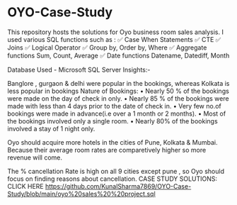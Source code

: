 # OYO-Case-Study
This repository hosts the solutions for Oyo business room sales analysis.
I used various SQL functions such as :
✅ Case When Statements
✅ CTE
✅ Joins
✅ Logical Operator
✅ Group by, Order by, Where
✅ Aggregate functions Sum, Count, Average
✅ Date functions Datename, Datediff, Month

Database Used - Microsoft SQL Server
Insights:-

Banglore , gurgaon & delhi were popular in the bookings, whereas Kolkata is less popular in bookings
Nature of Bookings:
• Nearly 50 % of the bookings were made on the day of check in only.
• Nearly 85 % of the bookings were made with less than 4 days prior to the date of check in.
• Very few no.of bookings were made in advance(i.e over a 1 month or 2 months).
• Most of the bookings involved only a single room.
• Nearly 80% of the bookings involved a stay of 1 night only.

Oyo should acquire more hotels in the cities of Pune, Kolkata & Mumbai. Because their average room rates are comparetively higher so more revenue will come.

The % cancellation Rate is high on all 9 cities except pune , so Oyo should focus on finding reasons about cancellation.
CASE STUDY SOLUTIONS:
CLICK HERE https://github.com/KunalSharma7869/OYO-Case-Study/blob/main/oyo%20sales%20%20project.sql
